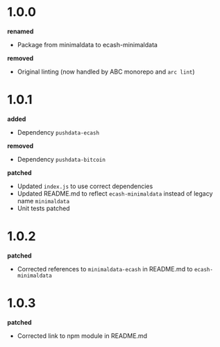 # 1.0.0

**renamed**

-   Package from minimaldata to ecash-minimaldata

**removed**

-   Original linting (now handled by ABC monorepo and `arc lint`)

# 1.0.1

**added**

-   Dependency `pushdata-ecash`

**removed**

-   Dependency `pushdata-bitcoin`

**patched**

-   Updated `index.js` to use correct dependencies
-   Updated README.md to reflect `ecash-minimaldata` instead of legacy name `minimaldata`
-   Unit tests patched

# 1.0.2

**patched**

-   Corrected references to `minimaldata-ecash` in README.md to `ecash-minimaldata`

# 1.0.3

**patched**

-   Corrected link to npm module in README.md
